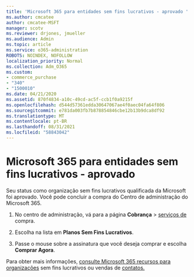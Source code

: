 ```yaml
---
title: 'Microsoft 365 para entidades sem fins lucrativos - aprovado '
ms.author: cmcatee
author: cmcatee-MSFT
manager: scotv
ms.reviewer: drjones, jmueller
ms.audience: Admin
ms.topic: article
ms.service: o365-administration
ROBOTS: NOINDEX, NOFOLLOW
localization_priority: Normal
ms.collection: Adm_O365
ms.custom:
- commerce_purchase
- "340"
- "1500010"
ms.date: 04/21/2020
ms.assetid: 870f4834-a10c-49cd-ac5f-ccb1f0a9215f
ms.openlocfilehash: d544d57361edda30647067ae4f0aec04fa64f806
ms.sourcegitcommit: e781da003fb7b878854846cbe12b13b9dca8df92
ms.translationtype: MT
ms.contentlocale: pt-BR
ms.lasthandoff: 08/31/2021
ms.locfileid: "58843042"
---
```

# <a name="microsoft-365-for-nonprofits---approved"></a>Microsoft 365 para entidades sem fins lucrativos - aprovado

Seu status como organização sem fins lucrativos qualificada da Microsoft foi aprovado. Você pode concluir a compra do Centro de administração do Microsoft 365.

1. No centro de administração, vá para a página **Cobrança** \> [serviços de](https://go.microsoft.com/fwlink/p/?linkid=868433) compra.

2. Escolha na lista em **Planos Sem Fins Lucrativos**.

3. Passe o mouse sobre a assinatura que você deseja comprar e escolha **Comprar Agora**.

Para obter mais informações, [consulte Microsoft 365 recursos para organizações](https://www.microsoft.com/nonprofits/microsoft-365) sem fins lucrativos ou vendas de [contatos.](https://www.microsoft.com/nonprofits/contact-us)
